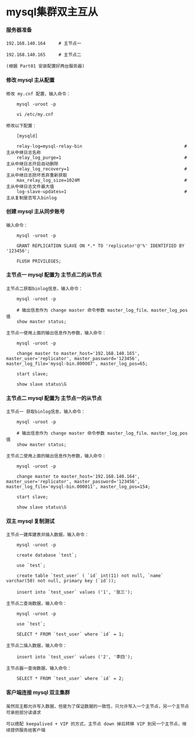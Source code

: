 
# mysql集群双主互从

#### 服务器准备

	192.168.140.164		# 主节点一
	
	192.168.140.165		# 主节点二
	
	(根据 Part01 安装配置好两台服务器)

#### 修改 mysql 主从配置

	修改 my.cnf 配置，输入命令：
		
		mysql -uroot -p
		
		vi /etc/my.cnf
	
	修改以下配置：
		
		[mysqld]
		
		relay-log=mysql-relay-bin                                       #主从中继日志名称
		relay_log_purge=1                                               #主从中继日志开启自动删除
		relay_log_recovery=1                                            #主从中继日志损坏丢弃重新获取
		max_relay_log_size=1024M                                        #主从中继日志文件最大值
		log-slave-updates=1                                             #主从复制是否写入binlog

#### 创建 mysql 主从同步账号

	输入命令：
		
		mysql -uroot -p
		
		GRANT REPLICATION SLAVE ON *.* TO 'replicator'@'%' IDENTIFIED BY '123456';
		
		FLUSH PRIVILEGES;

#### 主节点一 mysql 配置为 主节点二的从节点

	主节点二获取binlog信息，输入命令：
	
		mysql -uroot -p
		
		# 输出信息作为 change master 命令参数 master_log_file、master_log_pos 值
		show master status;
	
	主节点一使用上面的输出信息作为参数，输入命令：
		
		mysql -uroot -p
		
		change master to master_host='192.168.140.165', master_user='replicator', master_password='123456', master_log_file='mysql-bin.000007', master_log_pos=65;
		
		start slave;
		
		show slave status\G

#### 主节点二 mysql 配置为 主节点一的从节点
		
	主节点一 获取binlog信息，输入命令：
	
		mysql -uroot -p
		
		# 输出信息作为 change master 命令参数 master_log_file、master_log_pos 值
		show master status;
	
	主节点二使用上面的输出信息作为参数，输入命令：
		
		mysql -uroot -p
		
		change master to master_host='192.168.140.164', master_user='replicator', master_password='123456', master_log_file='mysql-bin.000011', master_log_pos=154;
		
		start slave;
		
		show slave status\G

#### 双主 mysql 复制测试

	主节点一建库建表并插入数据，输入命令：
		
		mysql -uroot -p
		
		create database `test`;
		
		use `test`;
		
		create table `test_user` ( `id` int(11) not null, `name` varchar(50) not null, primary key (`id`));
		
		insert into `test_user` values ('1', '张三');
		
	主节点二查询数据，输入命令：
		
		mysql -uroot -p
		
		use `test`;
		
		SELECT * FROM `test_user` where `id` = 1;
		
	主节点二插入数据，输入命令：
		
		insert into `test_user` values ('2', '李四');
	
	主节点器一查询数据，输入命令：
		
		SELECT * FROM `test_user` where `id` = 2;

#### 客户端连接 mysql 双主集群

	虽然双主都允许写入数据，但是为了保证数据的一致性，只允许写入一个主节点，另一个主节点可承担部分读请求
	
	可以搭配 keepalived + VIP 的方式，主节点 down 掉后转移 VIP 到另一个主节点，继续提供服务给客户端


